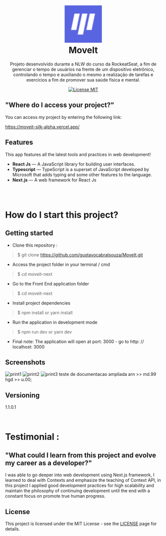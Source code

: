 <h1 align="center">
<br>
    <img src="https://github.com/gustavocabralsouza/MoveIt/blob/master/public/favicon.png" alt="MoveIt" width="120">
  

  
<br>
MoveIt
</h1>

<p align="center">Projeto desenvolvido durante a NLW do curso da RockeatSeat, a fim de gerenciar o tempo de usuários na frente de um dispositivo eletrônico, controlando o tempo e auxiliando o mesmo a realização de tarefas e exercícios a fim de promover sua saúde física e mental.</p>

<p align="center">
  <a href="https://opensource.org/licenses/MIT">
    <img src="https://img.shields.io/badge/License-MIT-blue.svg" alt="License MIT">
  </a>
</p>

## "Where do I access your project?"


You can access my project by entering the following link:

https://moveit-silk-alpha.vercel.app/

## Features
[//]: # (Add the features of your project here:)
This app features all the latest tools and practices in web development!

-  **React Js** — A JavaScript library for building user interfaces.
-  **Typescript** — TypeScript is a superset of JavaScript developed by Microsoft that adds typing and some other features to the language.
-  **Next.js** — A web framework for React Js
<br>


<br>

# How do I start this project?


## Getting started

* Clone this repository :
>    $ git clone https://github.com/gustavocabralsouza/MoveIt.git
* Access the project folder in your terminal / cmd
>    $ cd moveit-next
* Go to the Front End application folder
>    $ cd moveit-next
* Install project dependencies
>    $ npm install or yarn install
* Run the application in development mode
>    $ npm run dev or yarn dev
* Final note: The application will open at port: 3000 - go to http: // localhost: 3000

## Screenshots
![print1](https://user-images.githubusercontent.com/78655626/109403937-1610ce00-7940-11eb-9749-b36e03b43cdd.PNG)
![print2](https://user-images.githubusercontent.com/78655626/109403946-2628ad80-7940-11eb-895e-d6a53f74794b.PNG)
![print3](https://user-images.githubusercontent.com/78655626/109403950-29bc3480-7940-11eb-92a9-cd98a0f39f77.PNG)
teste de documentacao ampliada 
arn >> md.99
hgd >> u.00;



## Versioning
 
1.1.0.1
 
<br>

# Testimonial :

## "What could I learn from this project and evolve my career as a developer?"
I was able to go deeper into web development using Next.js framework, I learned to deal with Contexts and emphasize the teaching of Context API, in this project I applied good development practices for high scalability and maintain the philosophy of continuing development until the end with a constant focus on promote true human progress.



## License

This project is licensed under the MIT License - see the [LICENSE](https://opensource.org/licenses/MIT) page for details.